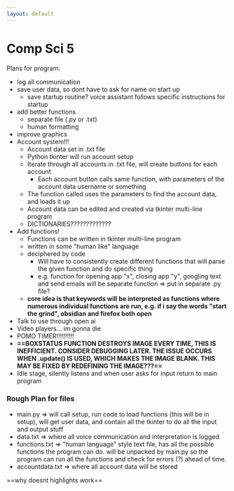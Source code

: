 ```yaml
---
layout: default
---
```

# Comp Sci 5

Plans for program:
- log all communication
- save user data, so dont have to ask for name on start up
	- save startup routine? voice assistant follows specific instructions for startup
- add better functions
	- separate file (.py or .txt)
	- human formatting
- improve graphics
- Account system!!!
	- Account data set in .txt file
	- Python tkinter will run account setup
	- Iterate through all accounts in .txt file, will create buttons for each account
		- Each account button calls same function, with parameters of the account data username or something
	- The function called uses the parameters to find the account data, and loads it up
	- Account data can be edited and created via tkinter multi-line program
	- DICTIONARIES?????????????
- Add functions!
	- Functions can be written in tkinter multi-line program
	- written in some "human like" language
	- deciphered by code
		- Will have to consistently create different functions that will parse the given function and do specific thing
		- e.g. function for opening app "x", closing app "y", googling text and send emails will be separate function => put in separate .py file?
	- **core idea is that keywords will be interpreted as functions where numerous individual functions are run, e.g. if i say the words "start the grind", obsidian and firefox both open**
- Talk to use through open ai
- Video players... im gonna die
- POMO TIMER!!!!!!!!!!
- **==BOXSTATUS FUNCTION DESTROYS IMAGE EVERY TIME, THIS IS INEFFICIENT. CONSIDER DEBUGGING LATER. THE ISSUE OCCURS WHEN .update() IS USED, WHICH MAKES THE IMAGE BLANK. THIS MAY BE FIXED BY REDEFINING THE IMAGE???==**
- Idle stage, silently listens and when user asks for input return to main program

### Rough Plan for files

- main.py => will call setup, run code to load functions (this will be in setup), will get user data, and contain all the tkinter to do all the input and output stuff
- data.txt => where all voice communication and interpretation is logged
- functions.txt => "human language" style text file, has all the possible functions the program can do. will be unpacked by main.py so the program can run all the functions and check for errors (?) ahead of time.
- accountdata.txt => where all account data will be stored

==why doesnt highlights work==